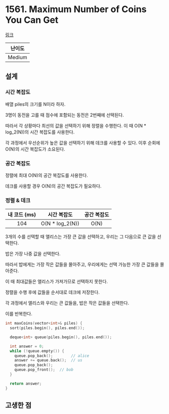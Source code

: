 # 1561. Maximum Number of Coins You Can Get

[링크](https://leetcode.com/problems/maximum-number-of-coins-you-can-get/)

| 난이도 |
| :----: |
| Medium |

## 설계

### 시간 복잡도

배열 piles의 크기를 N이라 하자.

3명이 동전을 고를 때 점수에 포함되는 동전은 2번째에 선택된다.

따라서 각 상황마다 최선의 값을 선택하기 위해 정렬을 수행한다. 이 때 O(N \* log_2(N))의 시간 복잡도를 사용한다.

각 과정에서 우선순위가 높은 값을 선택하기 위해 데크를 사용할 수 있다. 이후 순회에 O(N)의 시간 복잡도가 소요된다.

### 공간 복잡도

정렬에 최대 O(N)의 공간 복잡도를 사용한다.

데크를 사용할 경우 O(N)의 공간 복잡도가 필요하다.

### 정렬 & 데크

| 내 코드 (ms) |   시간 복잡도    | 공간 복잡도 |
| :----------: | :--------------: | :---------: |
|     104      | O(N \* log_2(N)) |    O(N)     |

3개의 수를 선택할 때 앨리스는 가장 큰 값을 선택하고, 우리는 그 다음으로 큰 값을 선택한다.

밥은 가장 나중 값을 선택한다.

따라서 밥에게는 가장 작은 값들을 몰아주고, 우리에게는 선택 가능한 가장 큰 값들을 몰아준다.

이 때 최대값들은 앨리스가 가져가므로 선택하지 못한다.

정렬을 수행 후에 값들을 순서대로 데크에 저장한다.

각 과정에서 앨리스와 우리는 큰 값들을, 밥은 작은 값들을 선택한다.

이를 반복한다.

```cpp
int maxCoins(vector<int>& piles) {
  sort(piles.begin(), piles.end());

  deque<int> queue(piles.begin(), piles.end());

  int answer = 0;
  while (!queue.empty()) {
    queue.pop_back();        // alice
    answer += queue.back();  // us
    queue.pop_back();
    queue.pop_front();  // bob
  }

  return answer;
}
```

## 고생한 점
